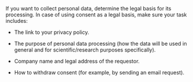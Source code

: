 If you want to collect personal data, determine the legal basis for its processing. In case of using consent as a legal basis, make sure your task includes:

- The link to your  privacy policy.

- The purpose of personal data processing (how the data will be used in general and for scientific/research purposes specifically).

- Company name and legal address of the requestor.

- How to withdraw consent (for example, by sending an email request).